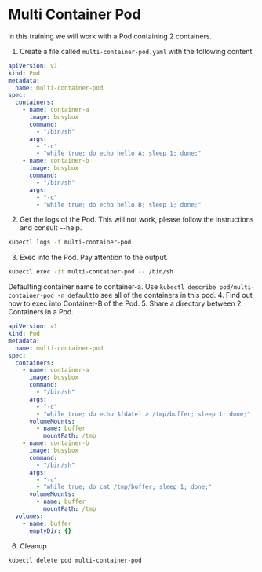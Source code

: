 # Multi Container Pod
In this training we will work with a Pod containing 2 containers.

1. Create a file called `multi-container-pod.yaml` with the following content
```yaml
apiVersion: v1
kind: Pod
metadata:
  name: multi-container-pod
spec:
  containers:
    - name: container-a
      image: busybox
      command:
        - "/bin/sh"
      args:
        - "-c"
        - "while true; do echo hello A; sleep 1; done;"
    - name: container-b
      image: busybox
      command:
        - "/bin/sh"
      args:
        - "-c"
        - "while true; do echo hello B; sleep 1; done;"
```
2. Get the logs of the Pod. This will not work, please follow the instructions and consult --help.
```bash
kubectl logs -f multi-container-pod 
```
3. Exec into the Pod. Pay attention to the output. 
```bash
kubectl exec -it multi-container-pod -- /bin/sh
```
Defaulting container name to container-a.
Use `kubectl describe pod/multi-container-pod -n default`to see all of the containers in this pod.
4. Find out how to exec into Container-B of the Pod.
5. Share a directory between 2 Containers in a Pod.
```yaml
apiVersion: v1
kind: Pod
metadata:
  name: multi-container-pod
spec:
  containers:
    - name: container-a
      image: busybox
      command:
        - "/bin/sh"
      args:
        - "-c"
        - "while true; do echo $(date) > /tmp/buffer; sleep 1; done;"
      volumeMounts:
        - name: buffer
          mountPath: /tmp
    - name: container-b
      image: busybox
      command:
        - "/bin/sh"
      args:
        - "-c"
        - "while true; do cat /tmp/buffer; sleep 1; done;"
      volumeMounts:
        - name: buffer
          mountPath: /tmp
  volumes:
    - name: buffer
      emptyDir: {}
```  
6. Cleanup
```bash
kubectl delete pod multi-container-pod
```